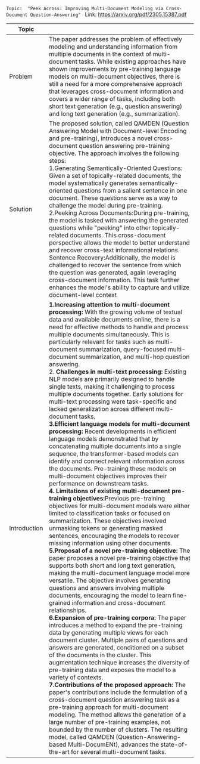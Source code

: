 `Topic:  "Peek Across: Improving Multi-Document Modeling via Cross-Document Question-Answering" `
Link: https://arxiv.org/pdf/2305.15387.pdf

|Topic||
|----|----|
|Problem|The paper addresses the problem of effectively modeling and understanding information from multiple documents in the context of multi-document tasks. While existing approaches have shown improvements by pre-training language models on multi-document objectives, there is still a need for a more comprehensive approach that leverages cross-document information and covers a wider range of tasks, including both short text generation (e.g., question answering) and long text generation (e.g., summarization).|
|Solution|The proposed solution, called QAMDEN (Question Answering Model with Document-level Encoding and pre-training), introduces a novel cross-document question answering pre-training objective. The approach involves the following steps:<br />1.Generating Semantically-Oriented Questions: Given a set of topically-related documents, the model systematically generates semantically-oriented questions from a salient sentence in one document. These questions serve as a way to challenge the model during pre-training.<br />2.Peeking Across Documents:During pre-training, the model is tasked with answering the generated questions while "peeking" into other topically-related documents. This cross-document perspective allows the model to better understand and recover cross-text informational relations. <br />Sentence Recovery:Additionally, the model is challenged to recover the sentence from which the question was generated, again leveraging cross-document information. This task further enhances the model's ability to capture and utilize document-level context |
|Introduction|<strong>1.Increasing attention to multi-document processing:</strong> With the growing volume of textual data and available documents online, there is a need for effective methods to handle and process multiple documents simultaneously. This is particularly relevant for tasks such as multi-document summarization, query-focused multi-document summarization, and multi-hop question answering.<br />2. <strong>Challenges in multi-text processing: </strong>Existing NLP models are primarily designed to handle single texts, making it challenging to process multiple documents together. Early solutions for multi-text processing were task-specific and lacked generalization across different multi-document tasks.<br /><strong>3.Efficient language models for multi-document processing:</strong> Recent developments in efficient language models demonstrated that by concatenating multiple documents into a single sequence, the transformer-based models can identify and connect relevant information across the documents. Pre-training these models on multi-document objectives improves their performance on downstream tasks.<br /><strong>4. Limitations of existing multi-document pre-training objectives:</strong>Previous pre-training objectives for multi-document models were either limited to classification tasks or focused on summarization. These objectives involved unmasking tokens or generating masked sentences, encouraging the models to recover missing information using other documents.<br /><strong>5.Proposal of a novel pre-training objective:</strong> The paper proposes a novel pre-training objective that supports both short and long text generation, making the multi-document language model more versatile. The objective involves generating questions and answers involving multiple documents, encouraging the model to learn fine-grained information and cross-document relationships.<br /><strong>6.Expansion of pre-training corpora:</strong> The paper introduces a method to expand the pre-training data by generating multiple views for each document cluster. Multiple pairs of questions and answers are generated, conditioned on a subset of the documents in the cluster. This augmentation technique increases the diversity of pre-training data and exposes the model to a variety of contexts.<br /><strong>7.Contributions of the proposed approach: </strong>The paper's contributions include the formulation of a cross-document question answering task as a pre-training approach for multi-document modeling. The method allows the generation of a large number of pre-training examples, not bounded by the number of clusters. The resulting model, called QAMDEN (Question-Answering-based Multi-DocumENt), advances the state-of-the-art for several multi-document tasks.|
